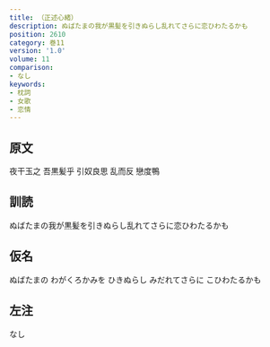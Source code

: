 ```yaml
---
title: （正述心緒）
description: ぬばたまの我が黒髪を引きぬらし乱れてさらに恋ひわたるかも
position: 2610
category: 巻11
version: '1.0'
volume: 11
comparison:
- なし
keywords:
- 枕詞
- 女歌
- 恋情
---
```


## 原文

夜干玉之 吾黒髪乎 引奴良思 乱而反 戀度鴨

## 訓読

ぬばたまの我が黒髪を引きぬらし乱れてさらに恋ひわたるかも

## 仮名

ぬばたまの わがくろかみを ひきぬらし みだれてさらに こひわたるかも

## 左注

なし
